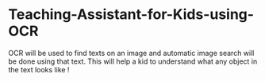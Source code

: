 # Teaching-Assistant-for-Kids-using-OCR
OCR will be used to find texts on an image and automatic image search will be done using that text. This will help a kid to understand what any object in the text looks like !
